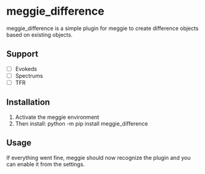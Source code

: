 # meggie\_difference

meggie\_difference is a simple plugin for meggie to create difference objects based on existing objects.

## Support

- [ ] Evokeds
- [ ] Spectrums
- [ ] TFR

## Installation

1. Activate the meggie environment
1. Then install: python -m pip install meggie\_difference

## Usage

If everything went fine, meggie should now recognize the plugin and you can enable it from the settings.

